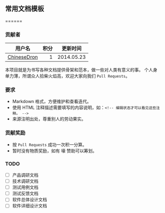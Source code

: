 常用文档模板
------

======

### 贡献者

|用户名|积分|更新时间|
|------|---:|--------|
|[ChineseDron](https://github.com/ChineseDron)|1|2014.05.23|


本项目就是为书写各种文档提供骨架和范本，做一些对人类有意义的事。
个人身单力薄，所谓众人拾柴火焰高，欢迎大家向我们 `Pull Requests`。

### 要求

* Markdown 格式，方便维护和查看迭代。
* 使用 HTML 注释描述需要填写的内容说明，如：`<!-- 编辑状态才可以看见这些注释。 -->`
* 来源注明出处，尊重别人的劳动果实。

### 贡献奖励

* 按 `Pull Requests` 成功一次积一分算。
* 暂时没有物质奖励，如有 壕 赞助可以筹划。

### TODO

* [ ] 产品调研文档
* [ ] 技术调研文档
* [ ] 测试用例文档
* [ ] 测试反馈文档
* [ ] 软件总体设计文档
* [ ] 软件详细设计文档
